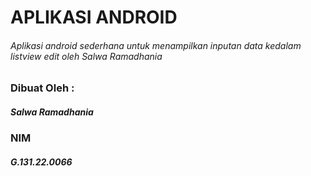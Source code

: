 # APLIKASI ANDROID
###### Aplikasi android sederhana untuk menampilkan inputan data kedalam listview edit oleh Salwa Ramadhania

### Dibuat Oleh :
##### Salwa Ramadhania
### NIM
##### G.131.22.0066